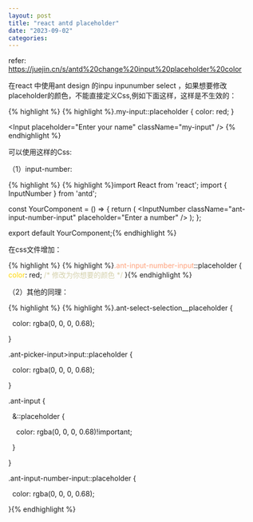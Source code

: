 ```yaml
---
layout: post
title: "react antd placeholder"
date: "2023-09-02"
categories: 
---
```

<p>refer: <a href="https://juejin.cn/s/antd%20change%20input%20placeholder%20color">https://juejin.cn/s/antd%20change%20input%20placeholder%20color</a></p>

<p>在react 中使用ant design 的inpu inpunumber select ，如果想要修改 placeholder的颜色，不能直接定义Css,例如下面这样，这样是不生效的：</p>

{% highlight %}
{% highlight %}.my-input::placeholder {
  color: red;
}

&lt;Input placeholder=&quot;Enter your name&quot; className=&quot;my-input&quot; /&gt;
{% endhighlight %}

<p>可以使用这样的Css:</p>

<p>（1）input-number:</p>

{% highlight %}
{% highlight %}import React from &#39;react&#39;;
import { InputNumber } from &#39;antd&#39;;

const YourComponent = () =&gt; {
  return (
    &lt;InputNumber className=&quot;ant-input-number-input&quot; placeholder=&quot;Enter a number&quot; /&gt;
  );
};

export default YourComponent;{% endhighlight %}

<p>在css文件增加：</p>

{% highlight %}
{% highlight %}<span style="color:#ffa07a">.ant-input-number-input</span>::placeholder {
  <span style="color:#ffd700">color</span>: red; <span style="color:#d4d0ab">/* 修改为你想要的颜色 */</span>
}{% endhighlight %}

<p>（2）其他的同理：</p>

{% highlight %}
{% highlight %}.ant-select-selection__placeholder {

&nbsp; color: rgba(0, 0, 0, 0.68);

}

.ant-picker-input&gt;input::placeholder {

&nbsp; color: rgba(0, 0, 0, 0.68);

}

.ant-input {

&nbsp; &amp;::placeholder {

&nbsp;&nbsp;&nbsp; color: rgba(0, 0, 0, 0.68)!important;

&nbsp; }

}

.ant-input-number-input::placeholder {

&nbsp; color: rgba(0, 0, 0, 0.68);

}{% endhighlight %}

